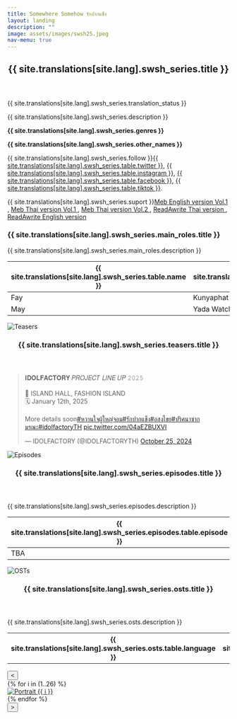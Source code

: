 ```yaml
---
title: Somewhere Somehow รักปากแข็ง
layout: landing
description: ""
image: assets/images/swsh25.jpeg
nav-menu: true
---
```


<div id="main">
    <section id="one">
        <div class="inner">
            <header class="major">
                <h2>{{ site.translations[site.lang].swsh_series.title }}</h2>
            </header>
            <p>{{ site.translations[site.lang].swsh_series.translation_status }}</p>
            <p>{{ site.translations[site.lang].swsh_series.description }}</p>
            <p><strong>{{ site.translations[site.lang].swsh_series.genres }}</strong></p>
            <p><strong>{{ site.translations[site.lang].swsh_series.other_names }}</strong></p>
            <p>{{ site.translations[site.lang].swsh_series.follow }}<span class="vote-link"><a href="https://x.com/SWSHGL2025">{{ site.translations[site.lang].swsh_series.table.twitter }}</a></span>, <span class="vote-link"><a href="https://www.instagram.com/swshgl2025">{{ site.translations[site.lang].swsh_series.table.instagram }}</a></span>, <span class="vote-link"><a href="https://www.facebook.com/dreamglidf">{{ site.translations[site.lang].swsh_series.table.facebook }}</a></span>, <span class="vote-link"><a href="https://www.tiktok.com/@swshgl2025?_t=8qtHN2SkNYV&_r=1">{{ site.translations[site.lang].swsh_series.table.tiktok }}</a></span>.</p>
            <p>{{ site.translations[site.lang].swsh_series.suport }}<span class="vote-link"><a href="https://www.mebmarket.com/?action=book_details&book_id=343980">Meb English version Vol.1 </a></span>, <span class="vote-link"><a href="https://www.mebmarket.com/index.php?action=BookDetails&book_id=71560&page_no=1">Meb Thai version Vol.1 </a></span>, <span class="vote-link"><a href="https://www.mebmarket.com/?action=book_details&book_id=71561">Meb Thai version Vol.2 </a></span>, <span class="vote-link"><a href="https://www.readawrite.com/a/be08c42f43afd0a9e1e766c5c80a4b9f">ReadAwrite Thai version </a></span>, <span class="vote-link"><a href="https://www.readawrite.com/a/27a58c436e99f48f12f18f26a865463a">ReadAwrite English version </a></span></p>
            <h3>{{ site.translations[site.lang].swsh_series.main_roles.title }}</h3>
            <p>{{ site.translations[site.lang].swsh_series.main_roles.description }}</p>
            <div class="table-wrapper">
                <table>
                    <thead>
                        <tr>
                            <th scope="col">{{ site.translations[site.lang].swsh_series.table.name }}</th>
                            <th scope="col">{{ site.translations[site.lang].swsh_series.table.full_name }}</th>
                            <th scope="col">{{ site.translations[site.lang].swsh_series.table.instagram }}</th>
                            <th scope="col">{{ site.translations[site.lang].swsh_series.table.twitter }}</th>
                            <th scope="col">{{ site.translations[site.lang].swsh_series.table.tiktok }}</th>
                            <th scope="col">{{ site.translations[site.lang].swsh_series.table.hashtag }}</th>
                        </tr>
                    </thead>
                    <tbody>
                        <tr>
                            <td>Fay</td>
                            <td>Kunyaphat Na Nakorn</td>
                            <td><a href="https://www.instagram.com/fay_riezz/">@fay_riezz</a></td>
                            <td><a href="https://x.com/Fay_riezz">@fay_riezz</a></td>
                            <td><a href="https://www.tiktok.com/@fay_riezz">@fay_riezz</a></td>
                            <td>#fay_riezz</td>
                        </tr>
                        <tr>
                            <td>May</td>
                            <td>Yada Watcharamusik</td>
                            <td><a href="https://www.instagram.com/maywyda/">@maywyda</a></td>
                            <td><a href="https://x.com/maywyda">@maywyda</a></td>
                            <td><a href="https://www.tiktok.com/@maywyda">@maywyda</a></td>
                            <td>#maywyda</td>
                        </tr>
                    </tbody>
                </table>
            </div>
        </div>
    </section>
    <section class="spotlights">
        <section>
            <div class="image">
                <img src="{{ 'assets/images/swshteaser.png' | relative_url }}" alt="Teasers" data-position="center center">
            </div>
            <div class="content">
                <div class="inner">
                    <header class="major">
                        <h3>{{ site.translations[site.lang].swsh_series.teasers.title }}</h3>
                    </header>
                    <div class="twitter-embed">
                        <blockquote class="twitter-tweet" data-media-max-width="560"><p lang="en" dir="ltr">𝐈𝐃𝐎𝐋𝐅𝐀𝐂𝐓𝐎𝐑𝐘 𝑃𝑅𝑂𝐽𝐸𝐶𝑇 𝐿𝐼𝑁𝐸 𝑈𝑃 𝟸𝟶𝟸𝟻<br><br>📍 ISLAND HALL, FASHION ISLAND<br>🗓️ January 12th, 2025<br><br>More details soon<a href="https://twitter.com/hashtag/%E0%B8%AB%E0%B8%A7%E0%B8%B2%E0%B8%99%E0%B9%83%E0%B8%88%E0%B8%9C%E0%B8%B9%E0%B9%89%E0%B9%83%E0%B8%AB%E0%B8%8D%E0%B9%88%E0%B8%88%E0%B8%AD%E0%B8%A1?src=hash&amp;ref_src=twsrc%5Etfw">#หวานใจผู้ใหญ่จอม</a><a href="https://twitter.com/hashtag/%E0%B8%A3%E0%B8%B1%E0%B8%81%E0%B8%9B%E0%B8%B2%E0%B8%81%E0%B9%81%E0%B8%82%E0%B9%87%E0%B8%87?src=hash&amp;ref_src=twsrc%5Etfw">#รักปากแข็ง</a><a href="https://twitter.com/hashtag/%E0%B8%AD%E0%B8%AA%E0%B8%87%E0%B9%84%E0%B8%82%E0%B8%A2?src=hash&amp;ref_src=twsrc%5Etfw">#อสงไขย</a><a href="https://twitter.com/hashtag/%E0%B8%9B%E0%B8%A3%E0%B8%B4%E0%B8%A8%E0%B8%99%E0%B8%B2%E0%B8%8B%E0%B8%B2%E0%B8%81%E0%B8%A1%E0%B8%A3%E0%B8%93%E0%B8%B0?src=hash&amp;ref_src=twsrc%5Etfw">#ปริศนาซากมรณะ</a><a href="https://twitter.com/hashtag/idolfactoryTH?src=hash&amp;ref_src=twsrc%5Etfw">#idolfactoryTH</a> <a href="https://t.co/04aEZBUXVI">pic.twitter.com/04aEZBUXVI</a></p>&mdash; IDOLFACTORY (@IDOLFACTORYTH) <a href="https://twitter.com/IDOLFACTORYTH/status/1849790645461975376?ref_src=twsrc%5Etfw">October 25, 2024</a></blockquote> <script async src="https://platform.twitter.com/widgets.js" charset="utf-8"></script>
                    </div>
                </div>
            </div>
        </section>
        <section>
            <div class="image">
                <img src="{{ 'assets/images/swsh1.jpeg' | relative_url }}" alt="Episodes" data-position="center center">
            </div>
            <div class="content">
                <div class="inner">
                    <header class="major">
                        <h3>{{ site.translations[site.lang].swsh_series.episodes.title }}</h3>
                    </header>
                    <p>{{ site.translations[site.lang].swsh_series.episodes.description }}</p>
                    <div class="table-wrapper">
                        <table>
                            <thead>
                                <tr>
                                    <th scope="col">{{ site.translations[site.lang].swsh_series.episodes.table.episode }}</th>
                                    <th scope="col">{{ site.translations[site.lang].swsh_series.episodes.table.teaser }}</th>
                                    <th scope="col">{{ site.translations[site.lang].swsh_series.episodes.table.premiered }}</th>
                                </tr>
                            </thead>
                            <tbody>
                                <tr>
                                    <td>TBA</td>
                                    <td></td>
                                    <td></td>
                                </tr>
                                <!-- <tr>
                                    <td><a href="#">EP.1</a></td>
                                    <td><span class="spoiler">{{ site.translations[site.lang].swsh_series.episodes.spoilers.ep1 }}</span></td>
                                    <td></td>
                                </tr>
                                <tr>
                                    <td><a href="#">EP.2</a></td>
                                    <td><span class="spoiler">{{ site.translations[site.lang].swsh_series.episodes.spoilers.ep2 }}</span></td>
                                    <td></td>
                                </tr>
                                <tr>
                                    <td><a href="#">EP.3</a></td>
                                    <td><span class="spoiler">{{ site.translations[site.lang].swsh_series.episodes.spoilers.ep3 }}</span></td>
                                    <td></td>
                                </tr>
                                <tr>
                                    <td><a href="#">EP.4</a></td>
                                    <td><span class="spoiler">{{ site.translations[site.lang].swsh_series.episodes.spoilers.ep4 }}</span></td>
                                    <td></td>
                                </tr>
                                <tr>
                                    <td><a href="#">EP.5</a></td>
                                    <td><span class="spoiler">{{ site.translations[site.lang].swsh_series.episodes.spoilers.ep5 }}</span></td>
                                    <td></td>
                                </tr>
                                <tr>
                                    <td><a href="#">EP.6</a></td>
                                    <td><span class="spoiler">{{ site.translations[site.lang].swsh_series.episodes.spoilers.ep6 }}</span></td>
                                    <td></td>
                                </tr>
                                <tr>
                                    <td><a href="#">EP.7</a></td>
                                    <td><span class="spoiler">{{ site.translations[site.lang].swsh_series.episodes.spoilers.ep7 }}</span></td>
                                    <td></td>
                                </tr>
                                <tr>
                                    <td><a href="#">EP.8</a></td>
                                    <td><span class="spoiler">{{ site.translations[site.lang].swsh_series.episodes.spoilers.ep8 }}</span></td>
                                    <td></td>
                                </tr>
                                <tr>
                                    <td><a href="#">EP.9</a></td>
                                    <td><span class="spoiler">{{ site.translations[site.lang].swsh_series.episodes.spoilers.ep9 }}</span></td>
                                    <td></td>
                                </tr>
                                <tr>
                                    <td><a href="#">EP.10</a></td>
                                    <td><span class="spoiler">{{ site.translations[site.lang].swsh_series.episodes.spoilers.ep10 }}</span></td>
                                    <td></td>
                                </tr>
                                <tr>
                                    <td><a href="#">EP.11</a></td>
                                    <td><span class="spoiler">{{ site.translations[site.lang].swsh_series.episodes.spoilers.ep11 }}</span></td>
                                    <td></td>
                                </tr>
                                <tr>
                                    <td><a href="">EP.12</a></td>
                                    <td><span class="spoiler">{{ site.translations[site.lang].swsh_series.episodes.spoilers.ep12 }}</span></td>
                                    <td></td>
                                </tr> -->
                            </tbody>
                        </table>
                    </div>
                </div>
            </div>
        </section>
        <section>
            <div class="image">
                <img src="{{ 'assets/images/swsh16.jpeg' | relative_url }}" alt="OSTs" data-position="25% 25%">
            </div>
            <div class="content">
                <div class="inner">
                    <header class="major">
                        <h3>{{ site.translations[site.lang].swsh_series.osts.title }}</h3>
                    </header>
                    <p>{{ site.translations[site.lang].swsh_series.osts.description }}</p>
                    <div class="table-wrapper">
                        <table>
                            <thead>
                                <tr>
                                    <th scope="col">{{ site.translations[site.lang].swsh_series.osts.table.language }}</th>
                                    <th scope="col">{{ site.translations[site.lang].swsh_series.osts.table.title }}</th>
                                    <th scope="col">{{ site.translations[site.lang].swsh_series.osts.table.vocal }}</th>
                                    <th scope="col">{{ site.translations[site.lang].swsh_series.osts.table.producer }}</th>
                                </tr>
                            </thead>
                            <tbody>
                                <tr></tr>
                                <!-- <tr>
                                    <td>{{ site.translations[site.lang].common.thai }}</td>
                                    <td><a href="#">TBA</a></td>
                                    <td></td>
                                    <td></td>
                                </tr> -->
                            </tbody>
                        </table>
                    </div>
                </div>
            </div>
        </section>
    </section>
    <div class="carousel-container">
        <button type="button" class="carousel-arrow carousel-prev">&lt;</button>
        <div class="carousel">
            {% for i in (1..26) %}
                <div>
                    <a href="{{ 'assets/images/swsh' | append: i | append: '.jpeg' | relative_url }}" data-lightbox="image-carousel">
                        <img src="{{ 'assets/images/swsh' | append: i | append: '.jpeg' | relative_url }}" alt="Portrait {{ i }}">
                    </a>
                </div>
            {% endfor %}
        </div>
        <button type="button" class="carousel-arrow carousel-next">&gt;</button>
    </div>
</div>

<script>
document.addEventListener('DOMContentLoaded', function() {
  const spoilers = document.querySelectorAll('.spoiler');
  
  spoilers.forEach(function(spoiler) {
    spoiler.addEventListener('click', function() {
      this.classList.toggle('revealed');
    });
    
    spoiler.addEventListener('touchstart', function(e) {
      this.classList.toggle('revealed');
      e.preventDefault();
    });
  });
});
</script>

<script>
document.addEventListener('DOMContentLoaded', function() {
  const spoilers = document.querySelectorAll('.spoiler');
  const revealText = "{{ site.translations[site.lang].swsh_series.spoiler.reveal }}";
  const hideText = "{{ site.translations[site.lang].swsh_series.spoiler.hide }}";
  
  spoilers.forEach(function(spoiler) {
    spoiler.setAttribute('data-reveal-text', revealText);
    spoiler.setAttribute('data-hide-text', hideText);
    
    spoiler.addEventListener('click', function() {
      if (this.classList.contains('revealed')) {
        this.setAttribute('title', hideText);
      } else {
        this.setAttribute('title', revealText);
      }
    });
  });
});
</script>
